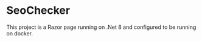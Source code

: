 # SeoChecker

This project is a Razor page running on .Net 8 and configured to be running on docker.
